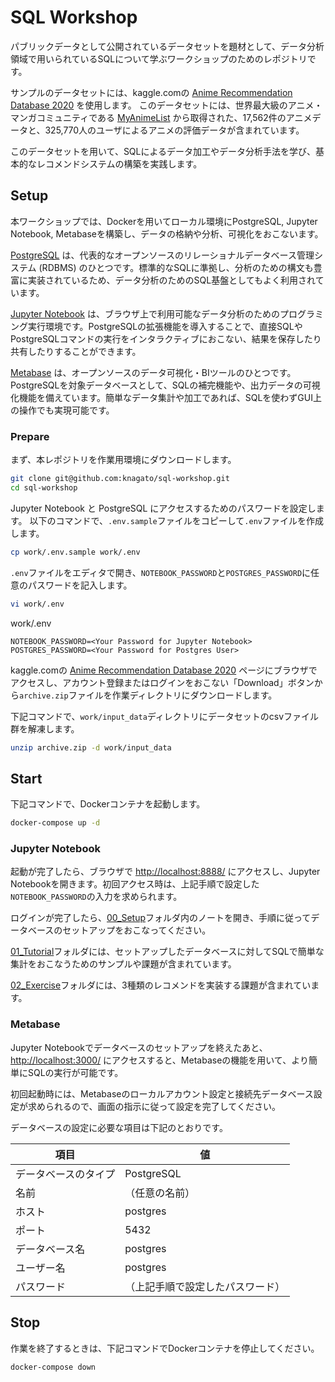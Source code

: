 # SQL Workshop

パブリックデータとして公開されているデータセットを題材として、データ分析領域で用いられているSQLについて学ぶワークショップのためのレポジトリです。

サンプルのデータセットには、kaggle.comの [Anime Recommendation Database 2020](https://www.kaggle.com/datasets/hernan4444/anime-recommendation-database-2020) を使用します。
このデータセットには、世界最大級のアニメ・マンガコミュニティである [MyAnimeList](https://myanimelist.net/) から取得された、17,562件のアニメデータと、325,770人のユーザによるアニメの評価データが含まれています。

このデータセットを用いて、SQLによるデータ加工やデータ分析手法を学び、基本的なレコメンドシステムの構築を実践します。

## Setup

本ワークショップでは、Dockerを用いてローカル環境にPostgreSQL, Jupyter Notebook, Metabaseを構築し、データの格納や分析、可視化をおこないます。

[PostgreSQL](https://www.postgresql.org/) は、代表的なオープンソースのリレーショナルデータベース管理システム (RDBMS) のひとつです。標準的なSQLに準拠し、分析のための構文も豊富に実装されているため、データ分析のためのSQL基盤としてもよく利用されています。

[Jupyter Notebook](https://jupyter.org/) は、ブラウザ上で利用可能なデータ分析のためのプログラミング実行環境です。PostgreSQLの拡張機能を導入することで、直接SQLやPostgreSQLコマンドの実行をインタラクティブにおこない、結果を保存したり共有したりすることができます。

[Metabase](https://www.metabase.com/) は、オープンソースのデータ可視化・BIツールのひとつです。PostgreSQLを対象データベースとして、SQLの補完機能や、出力データの可視化機能を備えています。簡単なデータ集計や加工であれば、SQLを使わずGUI上の操作でも実現可能です。

### Prepare

まず、本レポジトリを作業用環境にダウンロードします。

```bash
git clone git@github.com:knagato/sql-workshop.git
cd sql-workshop
```

Jupyter Notebook と PostgreSQL にアクセスするためのパスワードを設定します。
以下のコマンドで、`.env.sample`ファイルをコピーして`.env`ファイルを作成します。

```bash
cp work/.env.sample work/.env
```

`.env`ファイルをエディタで開き、`NOTEBOOK_PASSWORD`と`POSTGRES_PASSWORD`に任意のパスワードを記入します。

```bash
vi work/.env
```

work/.env
```
NOTEBOOK_PASSWORD=<Your Password for Jupyter Notebook>
POSTGRES_PASSWORD=<Your Password for Postgres User>
```

kaggle.comの [Anime Recommendation Database 2020](https://www.kaggle.com/datasets/hernan4444/anime-recommendation-database-2020) ページにブラウザでアクセスし、アカウント登録またはログインをおこない「Download」ボタンから`archive.zip`ファイルを作業ディレクトリにダウンロードします。

下記コマンドで、`work/input_data`ディレクトリにデータセットのcsvファイル群を解凍します。

```bash
unzip archive.zip -d work/input_data
```

## Start

下記コマンドで、Dockerコンテナを起動します。

```bash
docker-compose up -d
```

### Jupyter Notebook

起動が完了したら、ブラウザで [http://localhost:8888/](http://localhost:8888/) にアクセスし、Jupyter Notebookを開きます。初回アクセス時は、上記手順で設定した`NOTEBOOK_PASSWORD`の入力を求められます。

ログインが完了したら、[00_Setup](http://localhost:8888/tree/00_Setup)フォルダ内のノートを開き、手順に従ってデータベースのセットアップをおこなってください。

[01_Tutorial](http://localhost:8888/tree/01_Tutorial)フォルダには、セットアップしたデータベースに対してSQLで簡単な集計をおこなうためのサンプルや課題が含まれています。

[02_Exercise](http://localhost:8888/tree/02_Exercise)フォルダには、3種類のレコメンドを実装する課題が含まれています。

### Metabase

Jupyter Notebookでデータベースのセットアップを終えたあと、[http://localhost:3000/](http://localhost:3000/) にアクセスすると、Metabaseの機能を用いて、より簡単にSQLの実行が可能です。

初回起動時には、Metabaseのローカルアカウント設定と接続先データベース設定が求められるので、画面の指示に従って設定を完了してください。

データベースの設定に必要な項目は下記のとおりです。

| 項目 | 値 |
|------|----|
| データベースのタイプ | PostgreSQL |
| 名前 | （任意の名前） |
| ホスト | postgres |
| ポート | 5432 |
| データベース名 | postgres |
| ユーザー名 | postgres |
| パスワード | （上記手順で設定したパスワード） |

## Stop

作業を終了するときは、下記コマンドでDockerコンテナを停止してください。

```bash
docker-compose down
```
